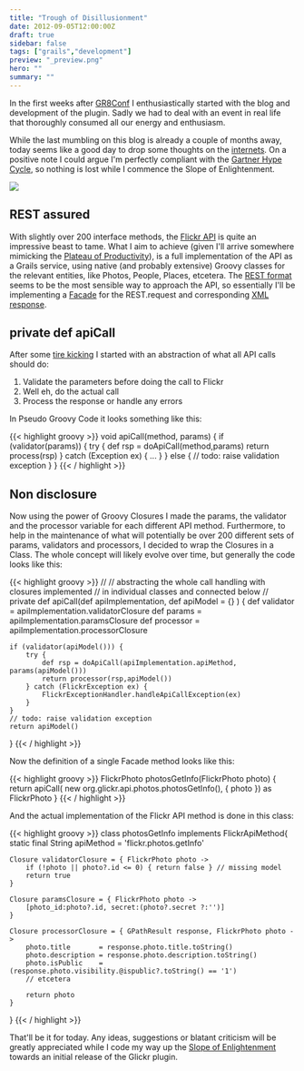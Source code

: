 ```yaml
---
title: "Trough of Disillusionment"
date: 2012-09-05T12:00:00Z
draft: true
sidebar: false
tags: ["grails","development"]
preview: "_preview.png"
hero: ""
summary: ""
---
```


In the first weeks after [GR8Conf](http://gr8conf.eu/) I enthusiastically started with the blog and development of the plugin. Sadly we had to deal with an event in real life that thoroughly consumed all our energy and enthusiasm.

While the last mumbling on this blog is already a couple of months away, today seems like a good day to drop some thoughts on the [internets](http://en.wikipedia.org/wiki/Internets). On a positive note I could argue I'm perfectly compliant with the [Gartner Hype Cycle](http://en.wikipedia.org/wiki/Hype_cycle), so nothing is lost while I commence the Slope of Enlightenment.

![](gartner-hype-cycle.png)

## REST assured
With slightly over 200 interface methods, the [Flickr API](http://www.flickr.com/services/api/) is quite an impressive beast to tame. What I aim to achieve (given I'll arrive somewhere mimicking the [Plateau of Productivity](http://en.wikipedia.org/wiki/Hype_cycle)), is a full implementation of the API as a Grails service, using native (and probably extensive) Groovy classes for the relevant entities, like Photos, People, Places, etcetera. The [REST format](http://www.flickr.com/services/api/request.rest.html) seems to be the most sensible way to approach the API, so essentially I'll be implementing a [Facade](http://en.wikipedia.org/wiki/Design_Patterns_(book)) for the REST.request and corresponding [XML response](http://www.flickr.com/services/api/response.rest.html).

## private def apiCall
After some [tire kicking](http://www.urbandictionary.com/define.php?term=tire+kicker) I started with an abstraction of what all API calls should do:
1. Validate the parameters before doing the call to Flickr
2. Well eh, do the actual call
3. Process the response or handle any errors

In Pseudo Groovy Code it looks something like this:

{{< highlight groovy >}}
void apiCall(method, params) {
   if (validator(params)) {
      try {
         def rsp = doApiCall(method,params)
         return process(rsp)
      } catch (Exception ex) {
         ...
      }
   } else {
      // todo: raise validation exception
   }
}
{{< / highlight >}}

## Non disclosure
Now using the power of Groovy Closures I made the params, the validator and the processor variable for each different API method. Furthermore, to help in the maintenance of what will potentially be over 200 different sets of params, validators and processors, I decided to wrap the Closures in a Class. The whole concept will likely evolve over time, but generally the code looks like this:

{{< highlight groovy >}}
//
//  abstracting the whole call handling with closures implemented
//  in individual classes and connected below
//
private def apiCall(def apiImplementation, def apiModel = {} ) {
    def validator = apiImplementation.validatorClosure
    def params    = apiImplementation.paramsClosure
    def processor = apiImplementation.processorClosure

    if (validator(apiModel())) {
        try {
            def rsp = doApiCall(apiImplementation.apiMethod, params(apiModel()))
            return processor(rsp,apiModel())
        } catch (FlickrException ex) {
            FlickrExceptionHandler.handleApiCallException(ex)
        }
    }
    // todo: raise validation exception
    return apiModel()
}
{{< / highlight >}}

Now the definition of a single Facade method looks like this:

{{< highlight groovy >}}
FlickrPhoto photosGetInfo(FlickrPhoto photo) {
    return apiCall(
        new org.glickr.api.photos.photosGetInfo(),
        { photo }) as FlickrPhoto
}
{{< / highlight >}}

And the actual implementation of the Flickr API method is done in this class:

{{< highlight groovy >}}
class photosGetInfo implements FlickrApiMethod{
    static final String apiMethod = 'flickr.photos.getInfo'

    Closure validatorClosure = { FlickrPhoto photo ->
        if (!photo || photo?.id <= 0) { return false } // missing model
        return true
    }

    Closure paramsClosure = { FlickrPhoto photo ->
        [photo_id:photo?.id, secret:(photo?.secret ?:'')]
    }

    Closure processorClosure = { GPathResult response, FlickrPhoto photo ->
        photo.title       = response.photo.title.toString()
        photo.description = response.photo.description.toString()
        photo.isPublic    = (response.photo.visibility.@ispublic?.toString() == '1')
        // etcetera              
        
        return photo
    }
}
{{< / highlight >}}

That'll be it for today. Any ideas, suggestions or blatant criticism will be greatly appreciated while I code my way up the [Slope of Enlightenment](http://en.wikipedia.org/wiki/Hype_cycle) towards an initial release of the Glickr plugin.